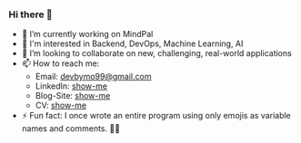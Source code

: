 ### Hi there 👋

<!--
**devbymo/devbymo** is a ✨ _special_ ✨ repository because its `README.md` (this file) appears on your GitHub profile.

Here are some ideas to get you started:
-->


- 🔭 I’m currently working on MindPal
- 🌱 I'm interested in Backend, DevOps, Machine Learning, AI
- 👯 I’m looking to collaborate on new, challenging, real-world applications
- 📫 How to reach me:
  - Email: devbymo99@gmail.com
  - LinkedIn: [show-me](https://www.linkedin.com/in/devbymo/)
  - Blog-Site: [show-me](https://devbymo.web.app/index.html#blog)
  - CV: [show-me]()
- ⚡ Fun fact: I once wrote an entire program using only emojis as variable names and comments. 🚀😄

